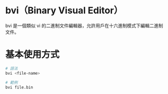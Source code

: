 # bvi（Binary Visual Editor）
bvi 是一個類似 vi 的二進制文件編輯器，允許用戶在十六進制模式下編輯二進制文件。

# 基本使用方式
```bash
# 語法
bvi <file-name>

# 範例
bvi file.bin
```